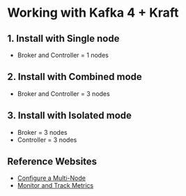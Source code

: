 # Working with Kafka 4 + Kraft


## 1. Install with Single node
* Broker and Controller = 1 nodes

## 2. Install with Combined mode
* Broker and Controller = 3 nodes

## 3. Install with Isolated mode
* Broker = 3 nodes
* Controller = 3 nodes


## Reference Websites
* [Configure a Multi-Node](https://docs.confluent.io/platform/current/kafka/multi-node.html)
* [Monitor and Track Metrics](https://docs.confluent.io/platform/current/installation/docker/operations/monitoring.html)